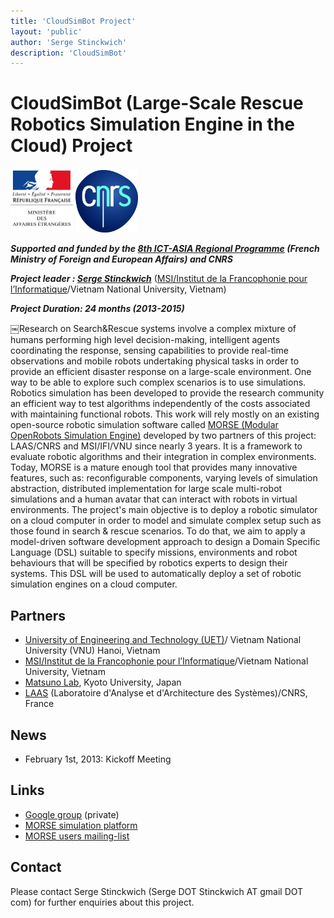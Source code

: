 ```yaml
---
title: 'CloudSimBot Project'
layout: 'public'
author: 'Serge Stinckwich'
description: 'CloudSimBot'
---
```

# CloudSimBot (Large-Scale Rescue Robotics Simulation Engine in the Cloud) Project


<img src="/images/MAE.jpeg" width="100" class="img-rounded">
<img src="/images/CNRSfilaire-grand.jpeg" width="100" class="img-rounded">

***Supported and funded by the [8th ICT-ASIA Regional Programme](http://service-scientifique.francejoomla.net/index.php?option=com_content&view=article&id=419:ict-stic-asie&catid=35:opportunities-france&Itemid=138) (French Ministry of Foreign and European Affairs) and CNRS***

***Project leader : [Serge Stinckwich](http://www.doesnotunderstand.org/)*** ([MSI/Institut de la Francophonie pour l’Informatique](http://www.ifi.auf.org/)/Vietnam National University, Vietnam)

***Project Duration: 24 months (2013-2015)***

￼Research on Search&Rescue systems involve a complex mixture of humans performing high level decision-making, intelligent agents coordinating the response, sensing capabilities to provide real-time observations and mobile robots undertaking physical tasks in order to provide an efficient disaster response on a large-scale environment. One way to be able to explore such complex scenarios is to use simulations. Robotics simulation has been developed to provide the research community an efficient way to test algorithms independently of the costs associated with maintaining functional robots.
This work will rely mostly on an existing open-source robotic simulation software called [MORSE (Modular OpenRobots Simulation Engine)](http://www.openrobots.org/wiki/morse/) developed by two partners of this project: LAAS/CNRS and MSI/IFI/VNU since nearly 3 years. It is a framework to evaluate robotic algorithms and their integration in complex environments. Today, MORSE is a mature enough tool that provides many innovative features, such as: reconfigurable components, varying levels of simulation abstraction, distributed implementation for large scale multi-robot simulations and a human avatar that can interact with robots in virtual environments.
The project's main objective is to deploy a robotic simulator on a cloud computer in order to model and simulate complex setup such as those found in search & rescue scenarios. To do that, we aim to apply a model-driven software development approach to design a Domain Specific Language (DSL) suitable to specify missions, environments and robot behaviours that will be specified by robotics experts to design their systems. This DSL will be used to automatically deploy a set of robotic simulation engines on a cloud computer.

## Partners
* [University of Engineering and Technology (UET)](http://uet.vnu.edu.vn)/ Vietnam National University (VNU) Hanoi, Vietnam
* [MSI/Institut de la Francophonie pour l’Informatique](http://www.ifi.auf.org/)/Vietnam National University, Vietnam
* [Matsuno Lab](http://www.mechatronics.me.kyoto-u.ac.jp/), Kyoto University, Japan
* [LAAS](http://www.laas.fr/) (Laboratoire d'Analyse et d'Architecture des Systèmes)/CNRS, France

## News
* February 1st, 2013: Kickoff Meeting
## Links
* [Google group](https://groups.google.com/d/forum/cloudsimbot) (private)
* [MORSE simulation platform](http://www.openrobots.org/wiki/morse/)
* [MORSE users mailing-list](https://sympa.laas.fr/sympa/subscribe/morse-users)
 
## Contact
Please contact Serge Stinckwich (Serge DOT Stinckwich AT gmail DOT com) for further enquiries about this project.